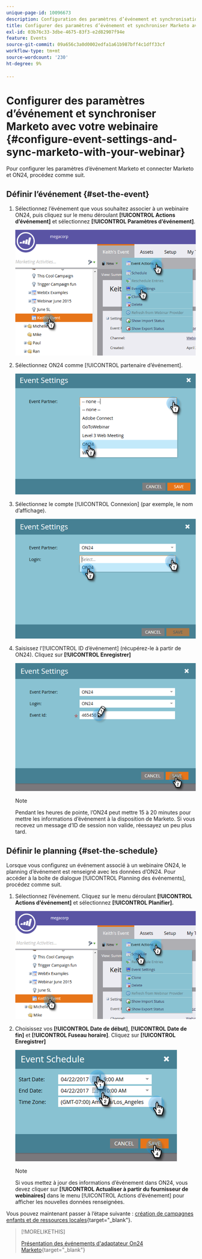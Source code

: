 ```yaml
---
unique-page-id: 10096673
description: Configuration des paramètres d’événement et synchronisation de Marketo avec votre webinaire - Documents Marketo - Documentation du produit
title: Configurer des paramètres d’événement et synchroniser Marketo avec votre webinaire
exl-id: 03b76c33-3dbe-4675-83f3-e2d82907f94e
feature: Events
source-git-commit: 09a656c3a0d0002edfa1a61b987bff4c1dff33cf
workflow-type: tm+mt
source-wordcount: '230'
ht-degree: 9%

---
```


# Configurer des paramètres d’événement et synchroniser Marketo avec votre webinaire {#configure-event-settings-and-sync-marketo-with-your-webinar}

Pour configurer les paramètres d’événement Marketo et connecter Marketo et ON24, procédez comme suit.

## Définir l’événement {#set-the-event}

1. Sélectionnez l’événement que vous souhaitez associer à un webinaire ON24, puis cliquez sur le menu déroulant **[!UICONTROL Actions d’événement]** et sélectionnez **[!UICONTROL Paramètres d’événement]**.

   ![](assets/one.png)

1. Sélectionnez ON24 comme [!UICONTROL partenaire d’événement].

   ![](assets/two.png)

1. Sélectionnez le compte [!UICONTROL Connexion] (par exemple, le nom d’affichage).

   ![](assets/three.png)

1. Saisissez l’[!UICONTROL ID d’événement] (récupérez-le à partir de ON24). Cliquez sur **[!UICONTROL Enregistrer]**

   ![](assets/four.png)

   >[!NOTE]
   >
   >Pendant les heures de pointe, l’ON24 peut mettre 15 à 20 minutes pour mettre les informations d’événement à la disposition de Marketo. Si vous recevez un message d’ID de session non valide, réessayez un peu plus tard.

## Définir le planning {#set-the-schedule}

Lorsque vous configurez un événement associé à un webinaire ON24, le planning d’événement est renseigné avec les données d’ON24. Pour accéder à la boîte de dialogue [!UICONTROL Planning des événements], procédez comme suit.

1. Sélectionnez l’événement. Cliquez sur le menu déroulant **[!UICONTROL Actions d’événement]** et sélectionnez **[!UICONTROL Planifier].**

   ![](assets/five.png)

1. Choisissez vos **[!UICONTROL Date de début]**, **[!UICONTROL Date de fin]** et **[!UICONTROL Fuseau horaire]**. Cliquez sur **[!UICONTROL Enregistrer]**

   ![](assets/six-1.png)

   >[!NOTE]
   >
   >Si vous mettez à jour des informations d’événement dans ON24, vous devez cliquer sur **[!UICONTROL Actualiser à partir du fournisseur de webinaires]** dans le menu [!UICONTROL Actions d’événement] pour afficher les nouvelles données renseignées.

Vous pouvez maintenant passer à l’étape suivante : [création de campagnes enfants et de ressources locales](/help/marketo/product-docs/demand-generation/events/create-an-event/create-an-event-with-the-marketo-on24-adapter/create-child-campaigns-and-local-assets.md){target="_blank"}.

>[!MORELIKETHIS]
>
>[Présentation des événements d&#39;adaptateur On24 Marketo](/help/marketo/product-docs/demand-generation/events/create-an-event/create-an-event-with-the-marketo-on24-adapter/understanding-marketo-on24-adapter-events.md){target="_blank"}
